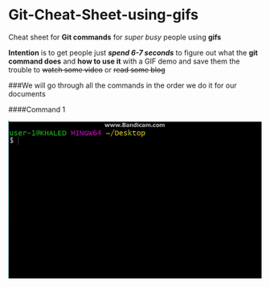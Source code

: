 # Git-Cheat-Sheet-using-gifs

Cheat sheet for **Git commands** for _super busy_ people using **gifs**  

**Intention** is to get people just **_spend 6-7 seconds_** to figure out what the **git command does** 
and **how to use it** with a GIF demo
and save them the trouble to ~~watch some video~~ or ~~read some blog~~

###We will go through all the commands in the order we do it for our documents

####Command 1

![git init](https://github.com/khaledMohammed000/Git-Cheat-Sheet-using-gifs/blob/master/gifs/git-init.gif "command 1")
